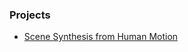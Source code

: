 




### Projects
- [Scene Synthesis from Human Motion](https://lijiaman.github.io/projects/summon/)

